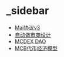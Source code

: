 # \_sidebar

* [Mai协议v3](https://github.com/xiongkq/reference-test/tree/020563573a43ff36c54176b99dc7d6d878b2abc1/zh-CN/zh-CN/mai-protocol-v3.md)
* [自动做市商设计](https://github.com/xiongkq/reference-test/tree/020563573a43ff36c54176b99dc7d6d878b2abc1/zh-CN/zh-CN/amm-design.md)
* [MCDEX DAO](https://github.com/xiongkq/reference-test/tree/020563573a43ff36c54176b99dc7d6d878b2abc1/zh-CN/zh-CN/mcdex-dao.md)
* [MCB代币经济模型](https://github.com/xiongkq/reference-test/tree/020563573a43ff36c54176b99dc7d6d878b2abc1/zh-CN/zh-CN/mcb-tokenomics.md)

